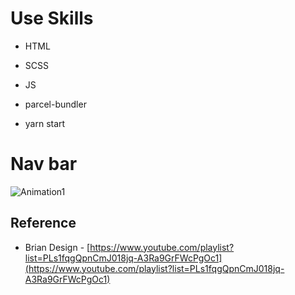 # Use Skills

- HTML

- SCSS

- JS

- parcel-bundler

- yarn start

# Nav bar

![Animation1](https://user-images.githubusercontent.com/28912774/126722843-7963919e-a7d5-4a65-a47c-34060fcc2487.gif)

## Reference

- Brian Design - [https://www.youtube.com/playlist?list=PLs1fqgQpnCmJ018jq-A3Ra9GrFWcPgOc1](https://www.youtube.com/playlist?list=PLs1fqgQpnCmJ018jq-A3Ra9GrFWcPgOc1)
